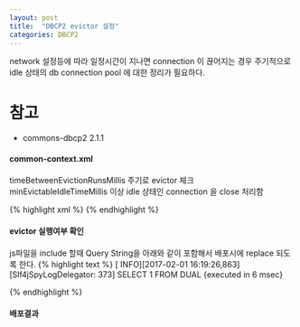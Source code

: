 ```yaml
---
layout: post
title:  "DBCP2 evictor 설정"
categories: DBCP2
---
```

network 설정등에 따라 일정시간이 지나면 connection 이 끊어지는 경우 주기적으로 idle  상태의 db connection pool 에 대한 정리가 필요하다.

# 참고
* commons-dbcp2 2.1.1

####  common-context.xml
timeBetweenEvictionRunsMillis 주기로 evictor 체크
minEvictableIdleTimeMillis 이상 idle 상태인 connection 을 close 처리함

 {% highlight xml %}
<bean id="dataSource.main" class="org.apache.commons.dbcp2.BasicDataSource" destroy-method="close" >
	<property name="driverClassName" value="${jdbc.main.driver}" /> 
	<property name="url" value="${jdbc.main.url}" /> 
	<property name="username" value="${jdbc.main.username}" /> 
	<property name="password" value="${jdbc.main.password}" /> 
	<property name="maxTotal" value="5" />
	<property name="maxIdle" value="5" />
	<property name="maxWaitMillis" value="30000" />
	<property name="validationQuery" value="${jdbc.main.poolPingQuery}" />
	<property name="testOnBorrow" value="false" />
	<property name="timeBetweenEvictionRunsMillis" value="120000"/>
	<property name="minEvictableIdleTimeMillis" value="120000"/>
	<property name="testWhileIdle" value="true" />
	<property name="maxOpenPreparedStatements" value="5" />
	<property name="poolPreparedStatements" value="true" />
</bean> 
{% endhighlight %}
	
#### evictor 실행여부 확인 
js파일을 include 할때 Query String을 아래와 같이 포함해서 배포시에 replace 되도록 한다.
{% highlight text %}
[ INFO][2017-02-01 16:19:26,863][Slf4jSpyLogDelegator: 373] SELECT 1 FROM DUAL
 {executed in 6 msec}

{% endhighlight %}
  
#### 배포결과
